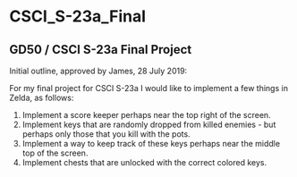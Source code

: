 # CSCI_S-23a_Final

## GD50 / CSCI S-23a Final Project

Initial outline, approved by James, 28 July 2019:

For my final project for CSCI S-23a I would like to implement a few things in Zelda, as follows:

1. Implement a score keeper perhaps near the top right of the screen.
2. Implement keys that are randomly dropped from killed enemies - but perhaps only those that you kill with the pots.
3. Implement a way to keep track of these keys perhaps near the middle top of the screen.
4. Implement chests that are unlocked with the correct colored keys.

